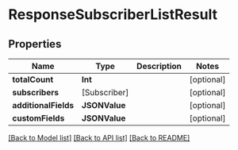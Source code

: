 # ResponseSubscriberListResult

## Properties
Name | Type | Description | Notes
------------ | ------------- | ------------- | -------------
**totalCount** | **Int** |  | [optional] 
**subscribers** | [Subscriber] |  | [optional] 
**additionalFields** | **JSONValue** |  | [optional] 
**customFields** | **JSONValue** |  | [optional] 

[[Back to Model list]](../README.md#documentation-for-models) [[Back to API list]](../README.md#documentation-for-api-endpoints) [[Back to README]](../README.md)



